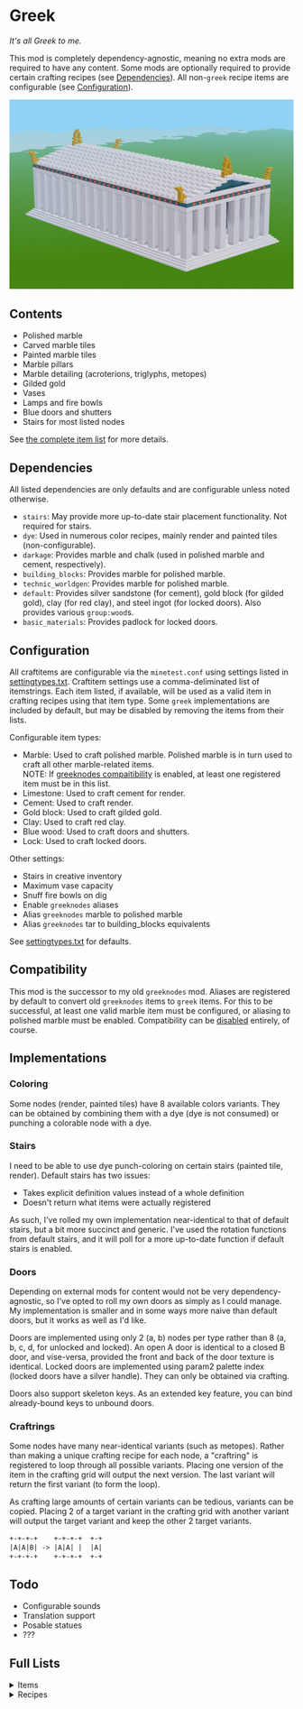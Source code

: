 # Greek
_It's all Greek to me._  

This mod is completely dependency-agnostic, meaning no extra mods are required to have any content. Some mods are optionally required to provide certain crafting recipes (see [Dependencies](#dependencies)). All non-`greek` recipe items are configurable (see [Configuration](#configuration)).

![screenshot.png](screenshot.png)

## Contents
* Polished marble
* Carved marble tiles
* Painted marble tiles
* Marble pillars
* Marble detailing (acroterions, triglyphs, metopes)
* Gilded gold
* Vases
* Lamps and fire bowls
* Blue doors and shutters
* Stairs for most listed nodes

See [the complete item list](#full-lists) for more details.

## Dependencies
All listed dependencies are only defaults and are configurable unless noted otherwise.
* `stairs`: May provide more up-to-date stair placement functionality. Not required for stairs.
* `dye`: Used in numerous color recipes, mainly render and painted tiles (non-configurable).
* `darkage`: Provides marble and chalk (used in polished marble and cement, respectively).
* `building_blocks`: Provides marble for polished marble.
* `technic_worldgen`: Provides marble for polished marble.
* `default`: Provides silver sandstone (for cement), gold block (for gilded gold), clay (for red clay), and steel ingot (for locked doors). Also provides various `group:wood`s.
* `basic_materials`: Provides padlock for locked doors.

## Configuration
All craftitems are configurable via the `minetest.conf` using settings listed in [settingtypes.txt](settingtypes.txt). Craftitem settings use a comma-deliminated list of itemstrings. Each item listed, if available, will be used as a valid item in crafting recipes using that item type. Some `greek` implementations are included by default, but may be disabled by removing the items from their lists.  

Configurable item types:
* Marble: Used to craft polished marble. Polished marble is in turn used to craft all other marble-related items.   
  NOTE: If [greeknodes compaitibility](#compatibility) is enabled, at least one registered item must be in this list.
* Limestone: Used to craft cement for render.
* Cement: Used to craft render.
* Gold block: Used to craft gilded gold.
* Clay: Used to craft red clay.
* Blue wood: Used to craft doors and shutters.
* Lock: Used to craft locked doors.

Other settings:
* Stairs in creative inventory
* Maximum vase capacity
* Snuff fire bowls on dig
* Enable `greeknodes` aliases
* Alias `greeknodes` marble to polished marble
* Alias `greeknodes` tar to building_blocks equivalents

See [settingtypes.txt](settingtypes.txt) for defaults.  

## Compatibility
This mod is the successor to my old `greeknodes` mod. Aliases are registered by default to convert old `greeknodes` items to `greek` items. For this to be successful, at least one valid marble item must be configured, or aliasing to polished marble must be enabled. Compatibility can be [disabled](#configuration) entirely, of course.

## Implementations
### Coloring
Some nodes (render, painted tiles) have 8 available colors variants. They can be obtained by combining them with a dye (dye is not consumed) or punching a colorable node with a dye.

### Stairs
I need to be able to use dye punch-coloring on certain stairs (painted tile, render). Default stairs has two issues:
* Takes explicit definition values instead of a whole definition
* Doesn't return what items were actually registered

As such, I've rolled my own implementation near-identical to that of default stairs, but a bit more succinct and generic. I've used the rotation functions from default stairs, and it will poll for a more up-to-date function if default stairs is enabled.

### Doors
Depending on external mods for content would not be very dependency-agnostic, so I've opted to roll my own doors as simply as I could manage. My implementation is smaller and in some ways more naive than default doors, but it works as well as I'd like.

Doors are implemented using only 2 (a, b) nodes per type rather than 8 (a, b, c, d, for unlocked and locked). An open A door is identical to a closed B door, and vise-versa, provided the front and back of the door texture is identical. Locked doors are implemented using param2 palette index (locked doors have a silver handle). They can only be obtained via crafting.

Doors also support skeleton keys. As an extended key feature, you can bind already-bound keys to unbound doors.

### Craftrings
Some nodes have many near-identical variants (such as metopes). Rather than making a unique crafting recipe for each node, a "craftring" is registered to loop through all possible variants. Placing one version of the item in the crafting grid will output the next version. The last variant will return the first variant (to form the loop).

As crafting large amounts of certain variants can be tedious, variants can be copied. Placing 2 of a target variant in the crafting grid with another variant will output the target variant and keep the other 2 target variants.

```
+-+-+-+    +-+-+-+  +-+
|A|A|B| -> |A|A| |  |A|
+-+-+-+    +-+-+-+  +-+
```

## Todo
* Configurable sounds
* Translation support
* Posable statues
* ???

## Full Lists
<details><summary>Items</summary>

`*`: Has stairs  
`+`: Has colors  
`#`: Not craftable (but may be placable)  
`!`: Not obainable at all  

* `greek:acroterion`
* `greek:acroterion_corner`
* `greek:blue_wood`*
* `greek:cement`*+
* `greek:chain`
* `greek:door_<1-4>_<a,b>`
* `greek:door_blank`!
* `greek:fire_bowl`
* `greek:fire_bowl_hanging`#
* `greek:fire_bowl_hanging_lit`#
* `greek:fire_bowl_lit`#
* `greek:gilded_gold`*
* `greek:lamp`
* `greek:marble_cobble`*
* `greek:marble_painted_center_<1-12>`*+
* `greek:marble_painted_corner_<1-12>`*+
* `greek:marble_painted_edge_<1-12>`*+
* `greek:marble_pillar`*
* `greek:marble_pillar_base_corinthian`
* `greek:marble_pillar_base_doric`
* `greek:marble_pillar_base_ionic`
* `greek:marble_pillar_head_corinthian`
* `greek:marble_pillar_head_doric`
* `greek:marble_pillar_head_ionic`
* `greek:marble_polished`*
* `greek:marble_polished_block`*
* `greek:marble_tile_<1-6>`*
* `greek:metope_centaur_and_man`
* `greek:metope_chariot`
* `greek:metope_crowd`
* `greek:metope_gaurd`
* `greek:metope_horse`
* `greek:metope_horses`
* `greek:metope_man_kneeling`
* `greek:metope_man_laying`
* `greek:metope_man_standing`
* `greek:metope_rider`
* `greek:metope_three_men`
* `greek:metope_two_men`
* `greek:red_clay`
* `greek:red_clay_fired`*
* `greek:render`*+
* `greek:shutters_<1-3>[_closed]`
* `greek:triglyph`
* `greek:triglyph_blue`
* `greek:vase_amphora_<1-4>`
* `greek:vase_stamnos_<1-4>`
  
</details>


<details><summary>Recipes</summary>

`greek:acroterion 2`:  
```
M = greek:marble_polished
+-+-+-+
| |M| |
+-+-+-+
| |M| |
+-+-+-+
|M|M|M|
+-+-+-+

or

Shapeless (1) = greek:acroterion_corner
```

`greek:acroterion_corner 2`:  
```
M = greek:marble_polished
+-+-+-+
|M| | |
+-+-+-+
|M| | |
+-+-+-+
|M|M|M|
+-+-+-+
(Reversable)

or

Shapeless (1) = greek:acroterion
```

`greek:blue_wood`:  
```
Shapeless: dye:blue, group:wood
```

`greek:cement`:  
```
Cooking: group:greek:limestone
```

`greek:chain 12`:  
```
G = greek:gilded_gold
+-+
|G|
+-+
|G|
+-+
|G|
+-+
```

`greek:door_1_a 2`:  
```
W = group:greek:blue_wood
+-+-+
|W|W|
+-+-+
|W|W|
+-+-+
|W|W|
+-+-+
```

`greek:fire_bowl 2`:  
```
M = greek:marble_polished
G = greek:gilded_gold
+-+-+-+
|M| |M|
+-+-+-+
| |G| |
+-+-+-+
```

`greek:gilded_gold`:  
```
Cooking: group:greek:gold_block
```

`greek:lamp 2`:  
```
C = group:greek:red_clay
+-+-+-+
|C| |C|
+-+-+-+
| |C| |
+-+-+-+
```

`greek:marble_cobble 5`:  
```
M = greek:marble_polished
+-+-+-+
|M| |M|
+-+-+-+
| |M| |
+-+-+-+
|M| |M|
+-+-+-+
```

`greek:marble_painted_center_1 4`:  
```
M = greek:marble_polished
D = dye:blue
+-+-+-+
|M|D|M|
+-+-+-+
|D|D|D|
+-+-+-+
|M|D|M|
+-+-+-+
```

`greek:marble_painted_corner_1 4`:  
```
M = greek:marble_polished
D = dye:blue
+-+-+-+
|D|M|M|
+-+-+-+
|D|M|M|
+-+-+-+
|D|D|D|
+-+-+-+
(Rotatable)
```

`greek:marble_painted_edge_1 4`:  
```
M = greek:marble_polished
D = dye:blue
+-+-+-+
|D|M|D|
+-+-+-+
|M|D|M|
+-+-+-+
|D|M|D|
+-+-+-+
```

`greek:marble_pillar 2`:  
```
M = greek:marble_polished
+-+
|M|
+-+
|M|
+-+
```

`greek:marble_pillar_base_doric 4`:  
```
M = greek:marble_polished
P = greek:marble_pillar
+-+-+-+
| |P| |
+-+-+-+
|P|M|P|
+-+-+-+
```

`greek:marble_pillar_head_doric 4`:  
```
M = greek:marble_polished
P = greek:marble_pillar
+-+-+-+
|P|M|P|
+-+-+-+
| |P| |
+-+-+-+
```

`greek:marble_polished 9`:  
```
M = group:greek:marble
+-+-+-+
|M|M|M|
+-+-+-+
|M|M|M|
+-+-+-+
|M|M|M|
+-+-+-+
```

`greek:marble_polished_block 4`:  
```
M = greek:marble_polished
+-+-+
|M|M|
+-+-+
|M|M|
+-+-+
```

`greek:marble_tile_1 4`:  
```
B = greek:marble_polished_block
+-+-+
|B|B|
+-+-+
|B|B|
+-+-+
```

`greek:metope_man_standing 2`:  
```
Shapeless: greek:marble_polished, group:greek:red_clay
```

`greek:red_clay 8`:  
```
C = group:greek:clay_lump
D = dye:red
+-+-+-+
|C|C|C|
+-+-+-+
|C|D|C|
+-+-+-+
|C|C|C|
+-+-+-+
```

`greek:red_clay_fired`:  
```
Cooking: group:greek:red_clay
```

`greek:render 2`:  
```
Shapeless: greek:cement, group:sand, group:water_bucket
Replacements: (group:water_bucket, bucket:bucket_empty)
```

`greek:shutters_1 2`:  
```
W = group:greek:blue_wood
+-+-+-+
|W| |W|
+-+-+-+
|W| |W|
+-+-+-+
```

`greek:triglyph 4`:  
```
M = greek:marble_polished
+-+-+-+
|M| |M|
+-+-+-+
|M| |M|
+-+-+-+

or

Shapeless (1): greek:triglyph_blue, dye:white
```

`greek:triglyph_blue`:  
```
Shapeless: greek:triglyph, dye:blue
```

`greek:vase_amphora_1 2`:  
```
C = group:greek:red_clay
+-+-+-+
|C| |C|
+-+-+-+
|C| |C|
+-+-+-+
|C|C|C|
+-+-+-+
```

`greek:vase_stamnos_1 2`:  
```
C = group:greek:red_clay
+-+-+-+
|C| |C|
+-+-+-+
|C|C|C|
+-+-+-+
```

Craftrings:
* `greek:door_*_a`
* `greek:marble_painted_center_*`
* `greek:marble_painted_corner_*`
* `greek:marble_painted_edge_*`
* `greek:marble_pillar_base_*`
* `greek:marble_pillar_head_*`
* `greek:marble_tile_*`
* `greek:metope_*`
* `greek:shutters_*`
* `greek:vase_amphora_*`
* `greek:vase_stamnos_*`

</details>
